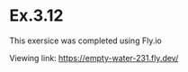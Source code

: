 # Ex.3.12

This exersice was completed using Fly.io

Viewing link: https://empty-water-231.fly.dev/
